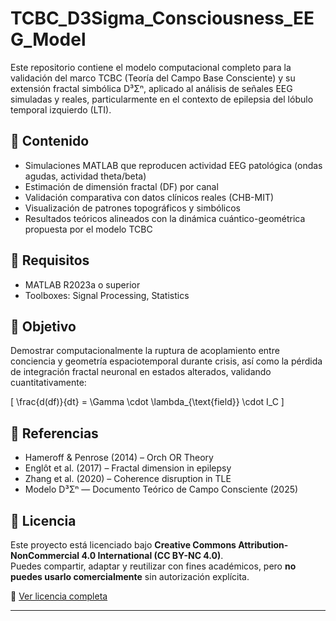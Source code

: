 # TCBC_D3Sigma_Consciousness_EEG_Model

Este repositorio contiene el modelo computacional completo para la validación del marco TCBC (Teoría del Campo Base Consciente) y su extensión fractal simbólica D³Σⁿ, aplicado al análisis de señales EEG simuladas y reales, particularmente en el contexto de epilepsia del lóbulo temporal izquierdo (LTI).

## 📌 Contenido

- Simulaciones MATLAB que reproducen actividad EEG patológica (ondas agudas, actividad theta/beta)
- Estimación de dimensión fractal (DF) por canal
- Validación comparativa con datos clínicos reales (CHB-MIT)
- Visualización de patrones topográficos y simbólicos
- Resultados teóricos alineados con la dinámica cuántico-geométrica propuesta por el modelo TCBC

## 📎 Requisitos

- MATLAB R2023a o superior
- Toolboxes: Signal Processing, Statistics

## 🧠 Objetivo

Demostrar computacionalmente la ruptura de acoplamiento entre conciencia y geometría espaciotemporal durante crisis, así como la pérdida de integración fractal neuronal en estados alterados, validando cuantitativamente:

\[
\frac{d(df)}{dt} = \Gamma \cdot \lambda_{\text{field}} \cdot I_C
\]

## 🔬 Referencias

- Hameroff & Penrose (2014) – Orch OR Theory
- Englôt et al. (2017) – Fractal dimension in epilepsy
- Zhang et al. (2020) – Coherence disruption in TLE
- Modelo D³Σⁿ — Documento Teórico de Campo Consciente (2025)

## 📜 Licencia

Este proyecto está licenciado bajo **Creative Commons Attribution-NonCommercial 4.0 International (CC BY-NC 4.0)**.  
Puedes compartir, adaptar y reutilizar con fines académicos, pero **no puedes usarlo comercialmente** sin autorización explícita.

🔗 [Ver licencia completa](http://creativecommons.org/licenses/by-nc/4.0/)

---
